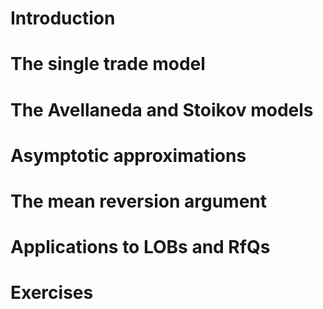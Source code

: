 # Introduction

# The single trade model

# The Avellaneda and Stoikov models

# Asymptotic approximations

# The mean reversion argument

# Applications to LOBs and RfQs

# Exercises
